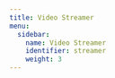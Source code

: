 ```yaml
---
title: Video Streamer
menu:
  sidebar:
    name: Video Streamer
    identifier: streamer
    weight: 3
---
```


